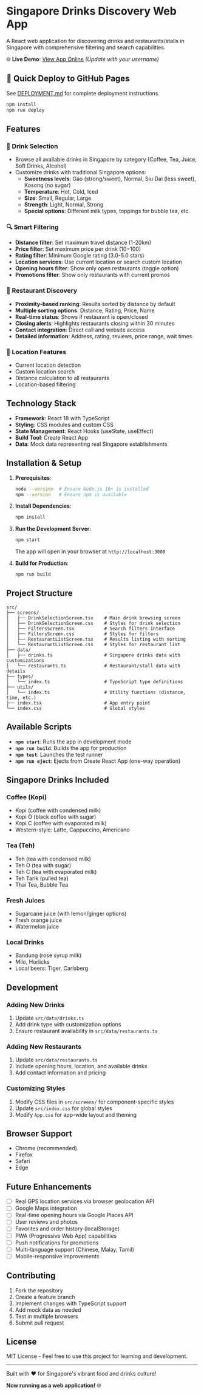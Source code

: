 # Singapore Drinks Discovery Web App

A React web application for discovering drinks and restaurants/stalls in Singapore with comprehensive filtering and search capabilities.

🌐 **Live Demo**: [View App Online](https://yourusername.github.io/singapore-drinks-app) *(Update with your username)*

## 🚀 Quick Deploy to GitHub Pages

See [DEPLOYMENT.md](./DEPLOYMENT.md) for complete deployment instructions.

```bash
npm install
npm run deploy
```

## Features

### 🥤 Drink Selection
- Browse all available drinks in Singapore by category (Coffee, Tea, Juice, Soft Drinks, Alcohol)
- Customize drinks with traditional Singapore options:
  - **Sweetness levels**: Gao (strong/sweet), Normal, Siu Dai (less sweet), Kosong (no sugar)
  - **Temperature**: Hot, Cold, Iced
  - **Size**: Small, Regular, Large
  - **Strength**: Light, Normal, Strong
  - **Special options**: Different milk types, toppings for bubble tea, etc.

### 🔍 Smart Filtering
- **Distance filter**: Set maximum travel distance (1-20km)
- **Price filter**: Set maximum price per drink ($10-$100)
- **Rating filter**: Minimum Google rating (3.0-5.0 stars)
- **Location services**: Use current location or search custom location
- **Opening hours filter**: Show only open restaurants (toggle option)
- **Promotions filter**: Show only restaurants with current promos

### 🏪 Restaurant Discovery
- **Proximity-based ranking**: Results sorted by distance by default
- **Multiple sorting options**: Distance, Rating, Price, Name
- **Real-time status**: Shows if restaurant is open/closed
- **Closing alerts**: Highlights restaurants closing within 30 minutes
- **Contact integration**: Direct call and website access
- **Detailed information**: Address, rating, reviews, price range, wait times

### 📍 Location Features
- Current location detection
- Custom location search
- Distance calculation to all restaurants
- Location-based filtering

## Technology Stack

- **Framework**: React 18 with TypeScript
- **Styling**: CSS modules and custom CSS
- **State Management**: React Hooks (useState, useEffect)
- **Build Tool**: Create React App
- **Data**: Mock data representing real Singapore establishments

## Installation & Setup

1. **Prerequisites**:
   ```bash
   node --version  # Ensure Node.js 16+ is installed
   npm --version   # Ensure npm is available
   ```

2. **Install Dependencies**:
   ```bash
   npm install
   ```

3. **Run the Development Server**:
   ```bash
   npm start
   ```
   The app will open in your browser at `http://localhost:3000`

4. **Build for Production**:
   ```bash
   npm run build
   ```

## Project Structure

```
src/
├── screens/
│   ├── DrinkSelectionScreen.tsx    # Main drink browsing screen
│   ├── DrinkSelectionScreen.css    # Styles for drink selection
│   ├── FiltersScreen.tsx           # Search filters interface
│   ├── FiltersScreen.css           # Styles for filters
│   ├── RestaurantListScreen.tsx    # Results listing with sorting
│   └── RestaurantListScreen.css    # Styles for restaurant list
├── data/
│   ├── drinks.ts                   # Singapore drinks data with customizations
│   └── restaurants.ts              # Restaurant/stall data with details
├── types/
│   └── index.ts                    # TypeScript type definitions
├── utils/
│   └── index.ts                    # Utility functions (distance, time, etc.)
├── index.tsx                       # App entry point
└── index.css                       # Global styles
```

## Available Scripts

- **`npm start`**: Runs the app in development mode
- **`npm run build`**: Builds the app for production
- **`npm test`**: Launches the test runner
- **`npm run eject`**: Ejects from Create React App (one-way operation)

## Singapore Drinks Included

### Coffee (Kopi)
- Kopi (coffee with condensed milk)
- Kopi O (black coffee with sugar)
- Kopi C (coffee with evaporated milk)
- Western-style: Latte, Cappuccino, Americano

### Tea (Teh)
- Teh (tea with condensed milk)
- Teh O (tea with sugar)
- Teh C (tea with evaporated milk)
- Teh Tarik (pulled tea)
- Thai Tea, Bubble Tea

### Fresh Juices
- Sugarcane juice (with lemon/ginger options)
- Fresh orange juice
- Watermelon juice

### Local Drinks
- Bandung (rose syrup milk)
- Milo, Horlicks
- Local beers: Tiger, Carlsberg

## Development

### Adding New Drinks
1. Update `src/data/drinks.ts`
2. Add drink type with customization options
3. Ensure restaurant availability in `src/data/restaurants.ts`

### Adding New Restaurants
1. Update `src/data/restaurants.ts`
2. Include opening hours, location, and available drinks
3. Add contact information and pricing

### Customizing Styles
1. Modify CSS files in `src/screens/` for component-specific styles
2. Update `src/index.css` for global styles
3. Modify `App.css` for app-wide layout and theming

## Browser Support

- Chrome (recommended)
- Firefox
- Safari
- Edge

## Future Enhancements

- [ ] Real GPS location services via browser geolocation API
- [ ] Google Maps integration
- [ ] Real-time opening hours via Google Places API
- [ ] User reviews and photos
- [ ] Favorites and order history (localStorage)
- [ ] PWA (Progressive Web App) capabilities
- [ ] Push notifications for promotions
- [ ] Multi-language support (Chinese, Malay, Tamil)
- [ ] Mobile-responsive improvements

## Contributing

1. Fork the repository
2. Create a feature branch
3. Implement changes with TypeScript support
4. Add mock data as needed
5. Test in multiple browsers
6. Submit pull request

## License

MIT License - Feel free to use this project for learning and development.

---

Built with ❤️ for Singapore's vibrant food and drinks culture!

**Now running as a web application!** 🌐